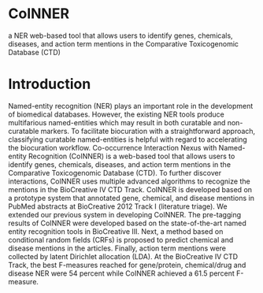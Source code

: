 # CoINNER
a NER web-based tool that allows users to identify genes, chemicals, diseases, and action term mentions in the Comparative Toxicogenomic Database (CTD)

# Introduction
Named-entity recognition (NER) plays an important role in the development of biomedical databases. However, the existing NER tools produce multifarious named-entities which may result in both curatable and non-curatable markers. To facilitate biocuration with a straightforward approach, classifying curatable named-entities is helpful with regard to accelerating the biocuration workflow. Co-occurrence Interaction Nexus with Named-entity Recognition (CoINNER) is a web-based tool that allows users to identify genes, chemicals, diseases, and action term mentions in the Comparative Toxicogenomic Database (CTD). To further discover interactions, CoINNER uses multiple advanced algorithms to recognize the mentions in the BioCreative IV CTD Track. CoINNER is developed based on a prototype system that annotated gene, chemical, and disease mentions in PubMed abstracts at BioCreative 2012 Track I (literature triage). We extended our previous system in developing CoINNER. The pre-tagging results of CoINNER were developed based on the state-of-the-art named entity recognition tools in BioCreative III. Next, a method based on conditional random fields (CRFs) is proposed to predict chemical and disease mentions in the articles. Finally, action term mentions were collected by latent Dirichlet allocation (LDA). At the BioCreative IV CTD Track, the best F-measures reached for gene/protein, chemical/drug and disease NER were 54 percent while CoINNER achieved a 61.5 percent F-measure.
